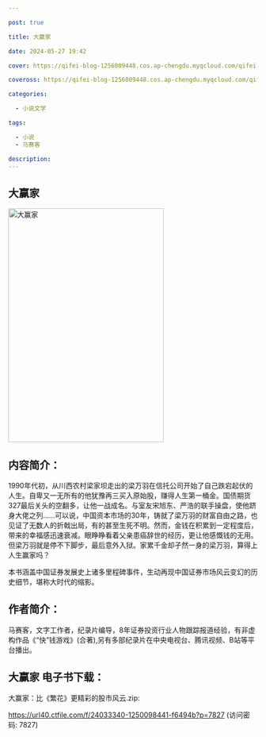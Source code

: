 ```yaml
---

post: true

title: 大赢家

date: 2024-05-27 19:42

cover: https://qifei-blog-1256009448.cos.ap-chengdu.myqcloud.com/qifei-blog/6630b1880ea9cb14035b1338.jpg

coveross: https://qifei-blog-1256009448.cos.ap-chengdu.myqcloud.com/qifei-blog/6630b1880ea9cb14035b1338.jpg

categories:

  - 小说文学

tags:

  - 小说
  - 马赛客

description:
---
```


## 大赢家
<img alt="大赢家 " class="aligncenter loading" data-was-processed="true" decoding="async" fetchpriority="high" height="471" src="https://qifei-blog-1256009448.cos.ap-chengdu.myqcloud.com/qifei-blog/6630b1880ea9cb14035b1338.jpg " style="cursor: zoom-in;" width="314"/>

## 内容简介：

1990年代初，从川西农村梁家坝走出的梁万羽在信托公司开始了自己跌宕起伏的人生。自卑又一无所有的他犹豫再三买入原始股，赚得人生第一桶金。国债期货327最后关头的空翻多，让他一战成名。与室友宋旭东、严浩的联手操盘，使他跻身大佬之列……可以说，中国资本市场的30年，铸就了梁万羽的财富自由之路，也见证了无数人的折戟出局，有的甚至生死不明。然而，金钱在积累到一定程度后，带来的幸福感迅速衰减。眼睁睁看着父亲患癌辞世的经历，更让他感慨钱的无用。但梁万羽就是停不下脚步，最后意外入狱。家累千金却孑然一身的梁万羽，算得上人生赢家吗？

本书涵盖中国证券发展史上诸多里程碑事件，生动再现中国证券市场风云变幻的历史细节，堪称大时代的缩影。

## 作者简介：

马赛客，文字工作者，纪录片编导，8年证券投资行业人物跟踪报道经验，有非虚构作品《“快”钱游戏》(合著),另有多部纪录片在中央电视台、腾讯视频、B站等平台播出。

## 大赢家 电子书下载：
大赢家：比《繁花》更精彩的股市风云.zip: 

https://url40.ctfile.com/f/24033340-1250098441-f6494b?p=7827 (访问密码: 7827)
